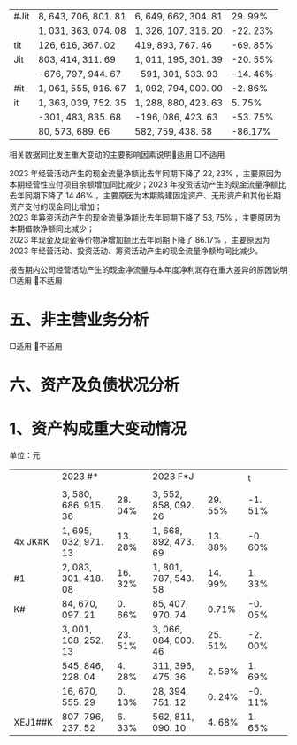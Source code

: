 <table><tr><td>#Jit</td><td>8, 643, 706, 801. 81</td><td>6, 649, 662, 304. 81</td><td>29. 99%</td></tr><tr><td></td><td>1, 031, 363, 074. 08</td><td>1, 326, 107, 316. 20</td><td>-22. 23%</td></tr><tr><td>tit</td><td>126, 616, 367. 02</td><td>419, 893, 767. 46</td><td>-69. 85%</td></tr><tr><td>Jit</td><td>803, 414, 311. 69</td><td>1, 011, 195, 301. 39</td><td>-20. 55%</td></tr><tr><td></td><td>-676, 797, 944. 67</td><td>-591, 301, 533. 93</td><td>-14. 46%</td></tr><tr><td>#it</td><td>1, 061, 555, 916. 67</td><td>1, 092, 794, 000. 00</td><td>-2. 86%</td></tr><tr><td>it</td><td>1, 363, 039, 752. 35</td><td>1, 288, 880, 423. 63</td><td>5. 75%</td></tr><tr><td></td><td>-301, 483, 835. 68</td><td>-196, 086, 423. 63</td><td>-53. 75%</td></tr><tr><td></td><td>80, 573, 689. 66</td><td>582, 759, 438. 68</td><td>-86.17%</td></tr></table>

相关数据同比发生重大变动的主要影响因素说明适用 □不适用

2023 年经营活动产生的现金流量净额比去年同期下降了 $2 2 , 2 3 \%$ ，主要原因为本期经营性应付项目余额增加同比减少；2023 年投资活动产生的现金流量净额比去年同期下降了 $1 4 . 4 6 \%$ ，主要原因为本期购建固定资产、无形资产和其他长期资产支付的现金同比增加；  
2023 年筹资活动产生的现金流量净额比去年同期下降了 $5 3 , 7 5 \%$ ，主要原因为本期借款净额同比减少；  
2023 年现金及现金等价物净增加额比去年同期下降了 $8 6 . 1 7 \%$ ，主要原因为 2023 年经营活动、投资活动、筹资活动产生的现金流量净额均同比减少。

报告期内公司经营活动产生的现金净流量与本年度净利润存在重大差异的原因说明□适用 不适用

# 五、非主营业务分析

□适用 不适用

# 六、资产及负债状况分析

# 1、资产构成重大变动情况

单位：元  

<table><tr><td rowspan="2"></td><td colspan="2">2023 #*</td><td colspan="2">2023 F*J</td><td rowspan="2">t </td><td rowspan="2"></td></tr><tr><td></td><td></td><td></td><td></td></tr><tr><td></td><td>3, 580, 686, 915. 36</td><td>28. 04%</td><td>3, 552, 858, 092. 26</td><td>29. 55%</td><td>-1. 51%</td><td></td></tr><tr><td>4x JK#K</td><td>1, 695, 032, 971. 13</td><td>13. 28%</td><td>1, 668, 892, 473. 69</td><td>13. 88%</td><td>-0. 60%</td><td></td></tr><tr><td>#1</td><td>2, 083, 301, 418. 08</td><td>16. 32%</td><td>1, 801, 787, 543. 58</td><td>14. 99%</td><td>1. 33%</td><td></td></tr><tr><td>K#</td><td>84, 670, 097. 21</td><td>0. 66%</td><td>85, 407, 970. 74</td><td>0.71%</td><td>-0. 05%</td><td></td></tr><tr><td></td><td>3, 001, 108, 252. 13</td><td>23. 51%</td><td>3, 066, 084, 000. 46</td><td>25. 51%</td><td>-2. 00%</td><td></td></tr><tr><td></td><td>545, 846, 228. 04</td><td>4. 28%</td><td>311, 396, 475. 36</td><td>2. 59%</td><td>1. 69%</td><td></td></tr><tr><td></td><td>16, 670, 555. 29</td><td>0. 13%</td><td>28, 394, 751. 12</td><td>0. 24%</td><td>-0. 11%</td><td></td></tr><tr><td>XEJ1##K</td><td>807, 796, 237. 52</td><td>6. 33%</td><td>562, 811, 090. 10</td><td>4. 68%</td><td>1. 65%</td><td></td></tr></table>